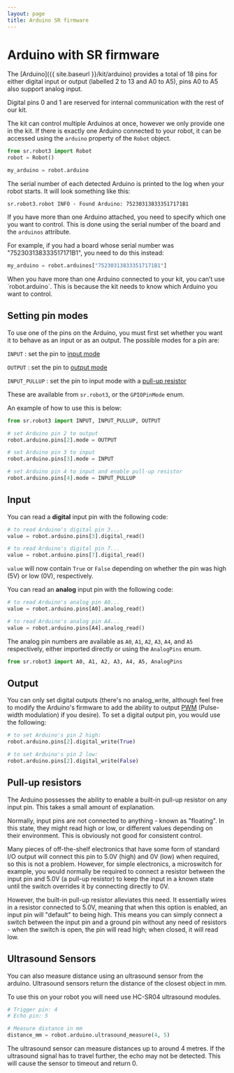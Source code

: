 ```yaml
---
layout: page
title: Arduino SR firmware
---
```


# Arduino with SR firmware

The [Arduino]({{ site.baseurl }}/kit/arduino) provides a total of 18 pins for either digital input or output (labelled 2 to 13 and A0 to A5), pins A0 to A5 also support analog input.

<div class="warning">
Digital pins 0 and 1 are reserved for internal communication with the rest of our kit.
</div>

The kit can control multiple Arduinos at once, however we only provide one in the kit.
If there is exactly one Arduino connected to your robot, it can be accessed using the `arduino` property of the `Robot` object.

~~~~~ python
from sr.robot3 import Robot
robot = Robot()

my_arduino = robot.arduino
~~~~~

The serial number of each detected Arduino is printed to the log when your robot starts.
It will look something like this:

~~~~~ not-code
sr.robot3.robot INFO - Found Arduino: 752303138333517171B1
~~~~~

If you have more than one Arduino attached, you need to specify which one you want to control.
This is done using the serial number of the board and the `arduinos` attribute.

For example, if you had a board whose serial number was "752303138333517171B1", you need to do this instead:

~~~~~ python
my_arduino = robot.arduinos["752303138333517171B1"]
~~~~~

<div class="info" markdown="1">
When you have more than one Arduino connected to your kit, you can’t use `robot.arduino`.
This is because the kit needs to know which Arduino you want to control.
</div>


## Setting pin modes

To use one of the pins on the Arduino, you must first set whether you want it to behave as an input or as an output.
The possible modes for a pin are:

`INPUT`
:   set the pin to [input mode](#input)

`OUTPUT`
:   set the pin to [output mode](#output)

`INPUT_PULLUP`
:   set the pin to input mode with a [pull-up resistor](#pull-up-resistors)

These are available from `sr.robot3`, or the `GPIOPinMode` enum.

An example of how to use this is below:

~~~~~ python
from sr.robot3 import INPUT, INPUT_PULLUP, OUTPUT

# set Arduino pin 2 to output
robot.arduino.pins[2].mode = OUTPUT

# set Arduino pin 3 to input
robot.arduino.pins[3].mode = INPUT

# set Arduino pin 4 to input and enable pull-up resistor
robot.arduino.pins[4].mode = INPUT_PULLUP
~~~~~


## Input

You can read a **digital** input pin with the following code:

~~~~~ python
# to read Arduino's digital pin 3...
value = robot.arduino.pins[3].digital_read()

# to read Arduino's digital pin 7...
value = robot.arduino.pins[7].digital_read()
~~~~~

`value` will now contain `True` or `False` depending on whether the pin was high (5V) or low (0V), respectively.

You can read an **analog** input pin with the following code:

~~~~~ python
# to read Arduino's analog pin A0...
value = robot.arduino.pins[A0].analog_read()

# to read Arduino's analog pin A4...
value = robot.arduino.pins[A4].analog_read()
~~~~~

The analog pin numbers are available as `A0`, `A1`, `A2`, `A3`, `A4`, and `A5` respectively, either imported directly or using the `AnalogPins` enum.

~~~~ python
from sr.robot3 import A0, A1, A2, A3, A4, A5, AnalogPins
~~~~

## Output

You can only set digital outputs (there's no analog_write, although feel free to modify the Arduino's firmware to add the ability to output [PWM](https://wikipedia.org/wiki/Pulse-width_modulation) (Pulse-width modulation) if you desire).
To set a digital output pin, you would use the following:

~~~~~ python
# to set Arduino's pin 2 high:
robot.arduino.pins[2].digital_write(True)

# to set Arduino's pin 2 low:
robot.arduino.pins[2].digital_write(False)
~~~~~


## Pull-up resistors

The Arduino possesses the ability to enable a built-in pull-up resistor on any input pin.
This takes a small amount of explanation.

Normally, input pins are not connected to anything - known as "floating".
In this state, they might read high or low, or different values depending on their environment.
This is obviously not good for consistent control.

Many pieces of off-the-shelf electronics that have some form of standard I/O output will connect this pin to 5.0V (high) and 0V (low) when required, so this is not a problem.
However, for simple electronics, a microswitch for example, you would normally be required to connect a resistor between the input pin and 5.0V (a pull-up resistor) to keep the input in a known state until the switch overrides it by connecting directly to 0V.

However, the built-in pull-up resistor alleviates this need.
It essentially wires in a resistor connected to 5.0V, meaning that when this option is enabled, an input pin will "default" to being high.
This means you can simply connect a switch between the input pin and a ground pin without any need of resistors - when the switch is open, the pin will read high; when closed, it will read low.

## Ultrasound Sensors

You can also measure distance using an ultrasound sensor from the arduino. Ultrasound sensors return the distance of the closest object in mm.

To use this on your robot you will need use HC-SR04 ultrasound modules.

```python
# Trigger pin: 4
# Echo pin: 5

# Measure distance in mm
distance_mm = robot.arduino.ultrasound_measure(4, 5)
```

<div class="warning">
The ultrasound sensor can measure distances up to around 4 metres.
If the ultrasound signal has to travel further, the echo may not be detected.
This will cause the sensor to timeout and return 0.
</div>
